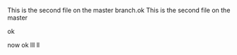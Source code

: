 This is the second file on the master branch.ok
This is the second file on the master 

ok


now
ok
lll
ll
